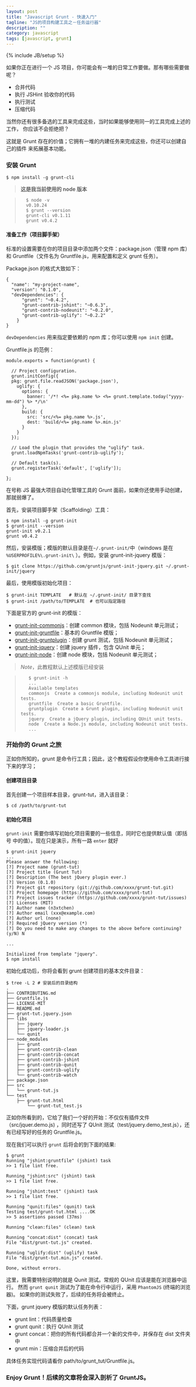 ```yaml
---
layout: post
title: "Javascript Grunt - 快速入门"
tagline: "JS的项目构建工具之－任务运行器"
description: ""
category: javascript
tags: [javascript, grunt]
---
```

{% include JB/setup %}

如果你正在进行一个 JS 项目，你可能会有一堆的日常工作要做。那有哪些需要做呢？

+ 合并代码
+ 执行 JSHint 验收你的代码
+ 执行测试
+ 压缩代码

当然你还有很多备选的工具来完成这些，当时如果能够使用同一的工具完成上述的工作，
你应该不会拒绝把？

这就是 Grunt 存在的价值；它拥有一堆的内建任务来完成这些，你还可以创建自己的插件
来拓展基本功能。

### 安装 Grunt

    $ npm install -g grunt-cli

> **这是我当前使用的 node 版本**

>       $ node -v
>       v0.10.24
>       $ grunt --version
>       grunt-cli v0.1.11
>       grunt v0.4.2

#### 准备工作（项目脚手架）

标准的设置需要在你的项目目录中添加两个文件：package.json（管理 npm 库）和
Gruntfile（文件名为 Gruntfile.js，用来配置和定义 grunt 任务）。

Package.json 的格式大致如下：

    {
      "name": "my-project-name",
      "version": "0.1.0",
      "devDependencies": {
          "grunt": "~0.4.2",
          "grunt-contrib-jshint": "~0.6.3",
          "grunt-contrib-nodeunit": "~0.2.0",
          "grunt-contrib-uglify": "~0.2.2"
        }
    }

`devDependencies` 用来指定要依赖的 npm 库；你可以使用 `npm init` 创建。

Gruntfile.js 的范例：

    module.exports = function(grunt) {

      // Project configuration.
      grunt.initConfig({
      pkg: grunt.file.readJSON('package.json'),
        uglify: {
          options: {
            banner: '/*! <%= pkg.name %> <%= grunt.template.today("yyyy-mm-dd") %> */\n'
          },
          build: {
            src: 'src/<%= pkg.name %>.js',
            dest: 'build/<%= pkg.name %>.min.js'
          }
        }
      });
      
      // Load the plugin that provides the "uglify" task.
      grunt.loadNpmTasks('grunt-contrib-uglify');
      
      // Default task(s).
      grunt.registerTask('default', ['uglify']);

    };

在号称 JS 最强大项目自动化管理工具的 Grunt 面前，如果你还使用手动创建，
那就弱爆了。

首先，安装项目脚手架（Scaffolding）工具：

    $ npm install -g grunt-init
    $ grunt-init --version
    grunt-init v0.2.1
    grunt v0.4.2

然后，安装模版；模版的默认目录是在`~/.grunt-init/`中（windows 是在 `%USERPROFILE%\.grunt-init\` ）。例如，安装 grunt-init-jquery 模版：

    $ git clone https://github.com/gruntjs/grunt-init-jquery.git ~/.grunt-init/jquery

最后，使用模版初始化项目：

    $ grunt-init TEMPLATE   # 默认在 ~/.grunt-init/ 目录下查找
    $ grunt-init /path/to/TEMPLATE  # 也可以指定路径

下面是官方的 grunt-init 的模版：

+ [grunt-init-commonjs](https://github.com/gruntjs/grunt-init-commonjs)：创建 common 模块，包括 Nodeunit 单元测试；
+ [grunt-init-gruntfile](https://github.com/gruntjs/grunt-init-gruntfile)：基本的 Gruntfile 模版；
+ [grunt-init-gruntplugin](https://github.com/gruntjs/grunt-init-gruntplugin)：创建 grunt 测试，包括 Nodeunit 单元测试；
+ [grunt-init-jquery](https://github.com/gruntjs/grunt-init-jquery)：创建 jquery 插件，包含 QUnit 单元；
+ [grunt-init-node](https://github.com/gruntjs/grunt-init-node)：创建 node 模块，包括 Nodeunit 单元测试；

> *Note*，此教程默认上述模版已经安装

>        $ grunt-init -h
>        ...
>        Available templates
>        commonjs  Create a commonjs module, including Nodeunit unit tests.       
>        gruntfile  Create a basic Gruntfile.                                      
>        gruntplugin  Create a Grunt plugin, including Nodeunit unit tests.          
>        jquery  Create a jQuery plugin, including QUnit unit tests.            
>        node  Create a Node.js module, including Nodeunit unit tests. 
>        ...

### 开始你的 Grunt 之旅

正如你所知的，grunt 是命令行工具；因此，这个教程假设你使用命令工具进行接下来的学习；

#### 创建项目目录

首先创建一个项目样本目录，grunt-tut，进入该目录：

    $ cd /path/to/grunt-tut

#### 初始化项目

`grunt-init` 需要你填写初始化项目需要的一些信息，同时它也提供默认值（即括号
中的值）。现在只是演示，所有一路 `enter` 就好

    $ grunt-init jquery
    ...
    Please answer the following:
    [?] Project name (grunt-tut) 
    [?] Project title (Grunt Tut) 
    [?] Description (The best jQuery plugin ever.) 
    [?] Version (0.1.0) 
    [?] Project git repository (git://github.com/xxxx/grunt-tut.git) 
    [?] Project homepage (https://github.com/xxxx/grunt-tut) 
    [?] Project issues tracker (https://github.com/xxxx/grunt-tut/issues) 
    [?] Licenses (MIT) 
    [?] Author name (n3xtchen) 
    [?] Author email (xxx@example.com) 
    [?] Author url (none) 
    [?] Required jQuery version (*) 
    [?] Do you need to make any changes to the above before continuing? (y/N) N

    ...

    Initialized from template "jquery".
    $ npm install

初始化成功后，你将会看到 grunt 创建项目的基本文件目录：

    $ tree -L 2 # 安装后的目录结构
    .
    ├── CONTRIBUTING.md
    ├── Gruntfile.js
    ├── LICENSE-MIT
    ├── README.md
    ├── grunt-tut.jquery.json
    ├── libs
    │   ├── jquery
    │   ├── jquery-loader.js
    │   └── qunit
    ├── node_modules
    │   ├── grunt
    │   ├── grunt-contrib-clean
    │   ├── grunt-contrib-concat
    │   ├── grunt-contrib-jshint
    │   ├── grunt-contrib-qunit
    │   ├── grunt-contrib-uglify
    │   └── grunt-contrib-watch
    ├── package.json
    ├── src
    │   └── grunt-tut.js
    └── test
        ├── grunt-tut.html
            └── grunt-tut_test.js

正如你所看到的，它给了我们一个好的开始：不仅仅有插件文件（src/jquer.demo.js)
，同时还写了 QUnit 测试（test/jquery.demo_test.js），还有已经写好的任务的
Gruntfile.js。

现在我们可以执行 `grunt` 后将会的到下面的结果:

    $ grunt
    Running "jshint:gruntfile" (jshint) task
    >> 1 file lint free.

    Running "jshint:src" (jshint) task
    >> 1 file lint free.

    Running "jshint:test" (jshint) task
    >> 1 file lint free.

    Running "qunit:files" (qunit) task
    Testing test/grunt-tut.html ....OK
    >> 5 assertions passed (37ms)

    Running "clean:files" (clean) task

    Running "concat:dist" (concat) task
    File "dist/grunt-tut.js" created.

    Running "uglify:dist" (uglify) task
    File "dist/grunt-tut.min.js" created.

    Done, without errors.

这里，我需要特别说明的就是 Qunit 测试。常规的 QUnit 应该是能在浏览器中运行。
然而 `grunt qunit` 测试为了能在命令行中运行，采用 `PhantomJS` (终端的浏览器)。
如果你的测试失败了，后续的任务将会被终止。

下面，grunt jquery 模版的默认任务列表：

+ grunt lint：代码质量检查
+ grunt qunit：执行 QUnit 测试
+ grunt concat：把你的所有代码都合并一个新的文件中，并保存在 dist 文件夹中
+ grunt min：压缩合并后的代码

具体任务实现代码请看你 path/to/grunt_tut/Gruntfile.js。

### Enjoy Grunt！后续的文章将会深入剖析了 GruntJS。
